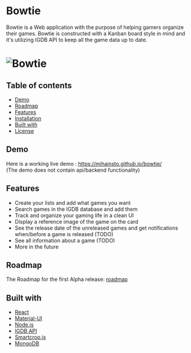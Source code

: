 # Bowtie
Bowtie is a Web application with the purpose of helping gamers organize their games. Bowtie is constructed with a Kanban board style in mind and it's utilizing IGDB API to keep all the game data up to date.

# ![Bowtie](https://i.imgur.com/OIMUDig.png)


## Table of contents

- [Demo](#demo)
- [Roadmap](#roadmap)
- [Features](#features)
- [Installation](#installation)
- [Built with](#builtwith)
- [License](#license)

## Demo
Here is a working live demo :  https://mihainsto.github.io/bowtie/  
(The demo does not contain api/backend functionality)

## Features
- Create your lists and add what games you want
- Search games in the IGDB database and add them
- Track and organize your gaming life in a clean UI
- Display a reference image of the game on the card
- See the release date of the unreleased games and get notifications when/before a game is released (TODO)
- See all information about a game (TODO)
- More in the future

## Roadmap
The Roadmap for the first Alpha release:
[roadmap](https://github.com/mihainsto/bowtie/wiki/Roadmap-for-first-release)

## Built with 

- [React](https://github.com/facebook/react)
- [Material-UI](https://github.com/mui-org/material-ui)
- [Node.js](https://github.com/nodejs/node)
- [IGDB API](https://www.igdb.com/api)
- [Smartcrop.js](https://github.com/jwagner/smartcrop.js/)
- [MongoDB](https://github.com/mongodb/mongo)
